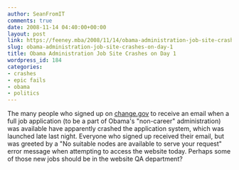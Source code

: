 ```yaml
---
author: SeanFromIT
comments: true
date: 2008-11-14 04:40:00+00:00
layout: post
link: https://feeney.mba/2008/11/14/obama-administration-job-site-crashes-on-day-1/
slug: obama-administration-job-site-crashes-on-day-1
title: Obama Administration Job Site Crashes on Day 1
wordpress_id: 184
categories:
- crashes
- epic fails
- obama
- politics
---
```


The many people who signed up on [change.gov](http://www.change.gov/) to receive an email when a full job application (to be a part of Obama's "non-career" administration) was available have apparently crashed the application system, which was launched late last night. Everyone who signed up received their email, but was greeted by a "No suitable nodes are available to serve your request" error message when attempting to access the website today. Perhaps some of those new jobs should be in the website QA department?
